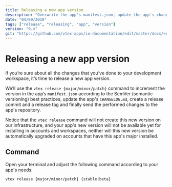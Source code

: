 ```yaml
---
title: Releasing a new app version
description: "Overwrite the app's manifest.json, update the app's changelog.md and send the performed code changes to the app's repository by simply running one command in your terminal."
date: "04/09/2019"
tags: ["release", "releasing", "app", "version"]
version: "0.x"
git: "https://github.com/vtex-apps/io-documentation/edit/master/docs/en/Recipes/store/releasing-a-new-app-version.md"
---
```


# Releasing a new app version

If you’re sure about all the changes that you’ve done to your development workspace, it’s time to release a new app version.

We’ll use the `vtex release {major/minor/patch}` command to increment the version in the app’s `manifest.json` according to the SemVer (semantic versioning) best practices, update the app's `CHANGELOG.md`, create a release commit and a release tag and finally send the performed changes to the app's repository.

Notice that the `vtex release` command will not create this new version on our infrastructure, and your app's new version will not be available yet for installing in accounts and workspaces, neither will this new version be automatically upgraded on accounts that have this app's major installed. 

## Command

Open your terminal and adjust the following command according to your app's needs:

`vtex release {major/minor/patch} {stable|beta}`
